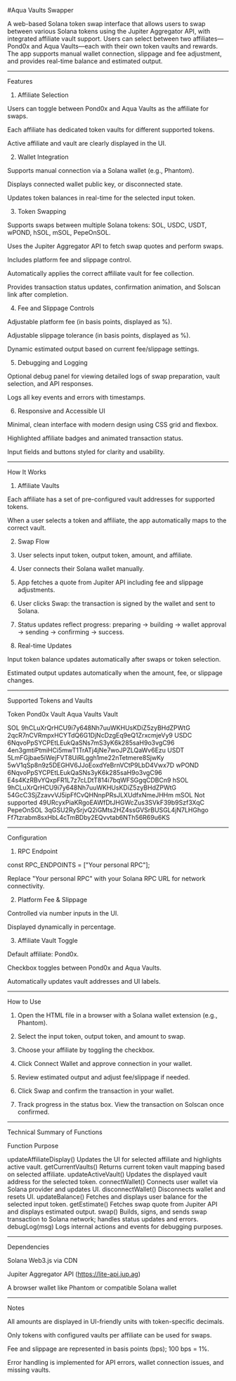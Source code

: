 #Aqua Vaults Swapper

A web-based Solana token swap interface that allows users to swap between various Solana tokens using the Jupiter Aggregator API, with integrated affiliate vault support. Users can select between two affiliates—Pond0x and Aqua Vaults—each with their own token vaults and rewards. The app supports manual wallet connection, slippage and fee adjustment, and provides real-time balance and estimated output.


---

Features

1. Affiliate Selection

Users can toggle between Pond0x and Aqua Vaults as the affiliate for swaps.

Each affiliate has dedicated token vaults for different supported tokens.

Active affiliate and vault are clearly displayed in the UI.



2. Wallet Integration

Supports manual connection via a Solana wallet (e.g., Phantom).

Displays connected wallet public key, or disconnected state.

Updates token balances in real-time for the selected input token.



3. Token Swapping

Supports swaps between multiple Solana tokens:
SOL, USDC, USDT, wPOND, hSOL, mSOL, PepeOnSOL.

Uses the Jupiter Aggregator API to fetch swap quotes and perform swaps.

Includes platform fee and slippage control.

Automatically applies the correct affiliate vault for fee collection.

Provides transaction status updates, confirmation animation, and Solscan link after completion.



4. Fee and Slippage Controls

Adjustable platform fee (in basis points, displayed as %).

Adjustable slippage tolerance (in basis points, displayed as %).

Dynamic estimated output based on current fee/slippage settings.



5. Debugging and Logging

Optional debug panel for viewing detailed logs of swap preparation, vault selection, and API responses.

Logs all key events and errors with timestamps.



6. Responsive and Accessible UI

Minimal, clean interface with modern design using CSS grid and flexbox.

Highlighted affiliate badges and animated transaction status.

Input fields and buttons styled for clarity and usability.





---

How It Works

1. Affiliate Vaults

Each affiliate has a set of pre-configured vault addresses for supported tokens.

When a user selects a token and affiliate, the app automatically maps to the correct vault.



2. Swap Flow

1. User selects input token, output token, amount, and affiliate.


2. User connects their Solana wallet manually.


3. App fetches a quote from Jupiter API including fee and slippage adjustments.


4. User clicks Swap: the transaction is signed by the wallet and sent to Solana.


5. Status updates reflect progress: preparing → building → wallet approval → sending → confirming → success.




3. Real-time Updates

Input token balance updates automatically after swaps or token selection.

Estimated output updates automatically when the amount, fee, or slippage changes.





---

Supported Tokens and Vaults

Token	Pond0x Vault	Aqua Vaults Vault

SOL	9hCLuXrQrHCU9i7y648Nh7uuWKHUsKDiZ5zyBHdZPWtG	2qcR7nCVRmpxHCYTdQ6G1DjNcDzgEq9eQ1ZrxcmjeVy9
USDC	6NqvoPpSYCPEtLEukQaSNs7mS3yK6k285saH9o3vgC96	4en3gmtiPtmiHCi5mwT1TrATj4jNe7woJPZLQaWv6Ezu
USDT	5LmFGjbae5iWejFVT8UiRLggh1me22nTetmere8SjwKy	5wV1qSp8n9z5DEGHV6JJoEoxdYeBrnVCtP9LbD4Vwx7D
wPOND	6NqvoPpSYCPEtLEukQaSNs3yK6k285saH9o3vgC96	E4s4KzRBvYQxpFR1L7z7cLDtT814i7bqWFSGgqCDBCn9
hSOL	9hCLuXrQrHCU9i7y648Nh7uuWKHUsKDiZ5zyBHdZPWtG	54GcC3SjZzavvVJ5ipFfCvQHNnpPRsJLXUdfxNmeJHHm
mSOL	Not supported	49URcyxPiaKRgoEAWfDtJHGWcZus3SVkF39b9Szf3XqC
PepeOnSOL	3qGSU2RySrjvQ2iGMts2HZ4ssGVSrBUSGL4jN7LHGhgo	Ff7tzrabm8sxHbL4cTmBDby2EQvvtab6NTh56R69u6KS



---

Configuration

1. RPC Endpoint

const RPC_ENDPOINTS = ["Your personal RPC"];

Replace "Your personal RPC" with your Solana RPC URL for network connectivity.


2. Platform Fee & Slippage

Controlled via number inputs in the UI.

Displayed dynamically in percentage.



3. Affiliate Vault Toggle

Default affiliate: Pond0x.

Checkbox toggles between Pond0x and Aqua Vaults.

Automatically updates vault addresses and UI labels.





---

How to Use

1. Open the HTML file in a browser with a Solana wallet extension (e.g., Phantom).


2. Select the input token, output token, and amount to swap.


3. Choose your affiliate by toggling the checkbox.


4. Click Connect Wallet and approve connection in your wallet.


5. Review estimated output and adjust fee/slippage if needed.


6. Click Swap and confirm the transaction in your wallet.


7. Track progress in the status box. View the transaction on Solscan once confirmed.




---

Technical Summary of Functions

Function	Purpose

updateAffiliateDisplay()	Updates the UI for selected affiliate and highlights active vault.
getCurrentVaults()	Returns current token vault mapping based on selected affiliate.
updateActiveVault()	Updates the displayed vault address for the selected token.
connectWallet()	Connects user wallet via Solana provider and updates UI.
disconnectWallet()	Disconnects wallet and resets UI.
updateBalance()	Fetches and displays user balance for the selected input token.
getEstimate()	Fetches swap quote from Jupiter API and displays estimated output.
swap()	Builds, signs, and sends swap transaction to Solana network; handles status updates and errors.
debugLog(msg)	Logs internal actions and events for debugging purposes.



---

Dependencies

Solana Web3.js via CDN

Jupiter Aggregator API (https://lite-api.jup.ag)

A browser wallet like Phantom or compatible Solana wallet



---

Notes

All amounts are displayed in UI-friendly units with token-specific decimals.

Only tokens with configured vaults per affiliate can be used for swaps.

Fee and slippage are represented in basis points (bps); 100 bps = 1%.

Error handling is implemented for API errors, wallet connection issues, and missing vaults.